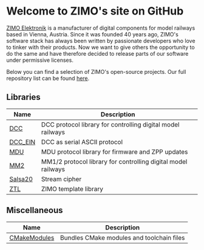 # Welcome to ZIMO's site on GitHub

[ZIMO Elektronik](http://zimo.at) is a manufacturer of digital components for model railways based in Vienna, Austria. Since it was founded 40 years ago, ZIMO's software stack has always been written by passionate developers who love to tinker with their products. Now we want to give others the opportunity to do the same and have therefore decided to release parts of our software under permissive licenses.

Below you can find a selection of ZIMO's open-source projects. Our full repository list can be found [here](https://github.com/orgs/ZIMO-Elektronik/repositories).

## Libraries
| Name                                                  | Description                                                   |
| ----------------------------------------------------- | ------------------------------------------------------------- |
| [DCC](https://github.com/ZIMO-Elektronik/DCC)         | DCC protocol library for controlling digital model railways   |
| [DCC_EIN](https://github.com/ZIMO-Elektronik/DCC_EIN) | DCC as serial ASCII protocol                                  |
| [MDU](https://github.com/ZIMO-Elektronik/MDU)         | MDU protocol library for firmware and ZPP updates             |
| [MM2](https://github.com/ZIMO-Elektronik/MM2)         | MM1/2 protocol library for controlling digital model railways |
| [Salsa20](https://github.com/ZIMO-Elektronik/Salsa20) | Stream cipher                                                 |
| [ZTL](https://github.com/ZIMO-Elektronik/ZTL)         | ZIMO template library                                         |

## Miscellaneous
| Name                                                            | Description                               |
| --------------------------------------------------------------- | ----------------------------------------- |
| [CMakeModules](https://github.com/ZIMO-Elektronik/CMakeModules) | Bundles CMake modules and toolchain files |